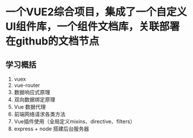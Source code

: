 # 一个VUE2综合项目，集成了一个自定义UI组件库，一个组件文档库，关联部署在github的文档节点

## 学习概括
1. vuex
2. vue-router
3. 数据响应式原理
4. 双向数据绑定原理
5. Vue 数据代理 
6. 前端网络请求各类方法
7. Vue插件使用（全局定义mixins、directive、filters）
8. express + node 搭建后台服务器
